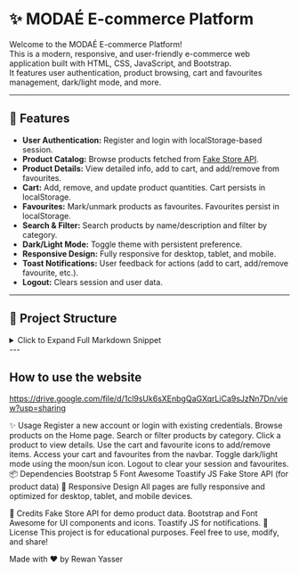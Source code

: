# ✨ MODAÉ E-commerce Platform

Welcome to the MODAÉ E-commerce Platform!  
This is a modern, responsive, and user-friendly e-commerce web application built with HTML, CSS, JavaScript, and Bootstrap.  
It features user authentication, product browsing, cart and favourites management, dark/light mode, and more.

---

## 🚀 Features

- **User Authentication:** Register and login with localStorage-based session.
- **Product Catalog:** Browse products fetched from [Fake Store API](https://fakestoreapi.com/).
- **Product Details:** View detailed info, add to cart, and add/remove from favourites.
- **Cart:** Add, remove, and update product quantities. Cart persists in localStorage.
- **Favourites:** Mark/unmark products as favourites. Favourites persist in localStorage.
- **Search & Filter:** Search products by name/description and filter by category.
- **Dark/Light Mode:** Toggle theme with persistent preference.
- **Responsive Design:** Fully responsive for desktop, tablet, and mobile.
- **Toast Notifications:** User feedback for actions (add to cart, add/remove favourite, etc.).
- **Logout:** Clears session and user data.

---

## 📁 Project Structure
<details> <summary>Click to Expand Full Markdown Snippet</summary>
E-commerce Platform/

│
├── docs/

│   ├── css/

│   │   ├── all.min.css

│   │   ├── bootstrap.min.css

│   │   └── style.css

│   ├── images/

│   │   ├── background.gif

│   │   ├── noBgBlack.png

│   │   ├── noBgColor.png

│   │   └── shopping-data.png

│   ├── js/

│   │   ├── bootstrap.bundle.min.js

│   │   └── main.js

│   ├── index.html

│   ├── webfonts/

│   │   ├── fa-brands-400.ttf

│   │   ├── fa-brands-400.woff2

│   │   ├── fa-regular-400.ttf

│   │   ├── fa-regular-400.woff2
    
│   │   ├── fa-solid-900.ttf
                            
│   │   ├── fa-solid-900.woff2

│   │   ├── fa-v4compatibility.ttf

│   │   └── fa-v4compatibility.woff2

│   └── pages/

│       ├── Home/

│       │   ├── cart.html

│       │   ├── css/

│       │   │   ├── all.min.css

│       │   │   ├── bootstrap.min.css

│       │   │   ├── cart.css

│       │   │   ├── home.css

│       │   │   └── product.css

│       │   ├── home.html

│       │   ├── images/

│       │   │   ├── noBgBlack.png

│       │   │   └── noBgColor.png

│       │   ├── js/

│       │   │   ├── bootstrap.bundle.min.js

│       │   │   ├── cart.js

│       │   │   ├── home.js

│       │   │   ├── navbar.js

│       │   │   └── product.js

│       │   ├── navbar.html

│       │   ├── product.html

│       │   └── webfonts/

│       │       ├── fa-brands-400.ttf

│       │       ├── fa-brands-400.woff2

│       │       ├── fa-regular-400.ttf

│       │       ├── fa-regular-400.woff2

│       │       ├── fa-solid-900.ttf

│       │       ├── fa-solid-900.woff2

│       │       ├── fa-v4compatibility.ttf

│       │       └── fa-v4compatibility.woff2

│       ├── Register/

│       │   ├── css/

│       │   │   ├── all.min.css

│       │   │   ├── bootstrap.min.css

│       │   │   └── register.css

│       │   ├── images/

│       │   │   ├── formbackground.jpg

│       │   │   └── formbackground2.jpg

│       │   ├── js/

│       │   │   ├── bootstrap.bundle.min.js

│       │   │   └── register.js

│       │   └── register.html

│       ├── admin/

│       │   ├── admin.html

│       │   ├── css/

│       │   │   ├── admin.css

│       │   │   ├── all.min.css

│       │   │   └── bootstrap.min.css

│       │   ├── images/

│       │   │   ├── noBgBlack.png

│       │   │   └── noBgColor.png

│       │   ├── js/

│       │   │   ├── admin.js

│       │   │   └── bootstrap.bundle.min.js

│       │   └── webfonts/

│       │       ├── fa-brands-400.ttf

│       │       ├── fa-brands-400.woff2

│       │       ├── fa-regular-400.ttf

│       │       ├── fa-regular-400.woff2

│       │       ├── fa-solid-900.ttf

│       │       ├── fa-solid-900.woff2

│       │       ├── fa-v4compatibility.ttf

│       │       └── fa-v4compatibility.woff2

│       └── login/

│           ├── adminlog.html

│           ├── css/

│           │   ├── adminlog.css

│           │   ├── all.min.css

│           │   ├── bootstrap.min.css

│           │   ├── login.css

│           │   └── userlog.css

│           ├── js/

│           │   ├── adminlog.js

│           │   ├── bootstrap.bundle.min.js

│           │   └── userlog.js

│           ├── login.html

│           ├── png/

│           │   ├── background.jpg

│           │   ├── background1.webp

│           │   └── login.gif

│           └── userlog.html

│

└── README.md
</details>
---

## How to use the website
https://drive.google.com/file/d/1cl9sUk6sXEnbgQaGXqrLiCa9sJzNn7Dn/view?usp=sharing

✨ Usage
Register a new account or login with existing credentials.
Browse products on the Home page.
Search or filter products by category.
Click a product to view details.
Use the cart and favourite icons to add/remove items.
Access your cart and favourites from the navbar.
Toggle dark/light mode using the moon/sun icon.
Logout to clear your session and favourites.
📦 Dependencies
Bootstrap 5
Font Awesome
Toastify JS
Fake Store API (for product data)
📱 Responsive Design
All pages are fully responsive and optimized for desktop, tablet, and mobile devices.

🙏 Credits
Fake Store API for demo product data.
Bootstrap and Font Awesome for UI components and icons.
Toastify JS for notifications.
📄 License
This project is for educational purposes.
Feel free to use, modify, and share!

Made with ❤️ by Rewan Yasser
